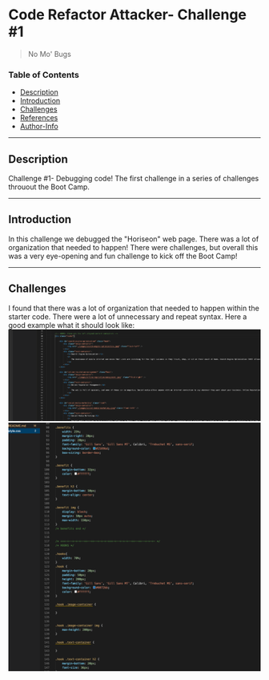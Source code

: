 # Code Refactor Attacker- Challenge #1

> No Mo' Bugs 

### Table of Contents 

- [Description](#description)
- [Introduction](#introduction)
- [Challenges](#challenges)
- [References](#references)
- [Author-Info](#author-info)

---

## Description 
Challenge #1- Debugging code! 
The first challenge in a series of challenges throuout the Boot Camp. 

---

## Introduction 
In this challenge we debugged the "Horiseon" web page. There was a lot of organization that needed to happen! There were challenges, but overall this was a very eye-opening and fun challenge to kick off the Boot Camp! 


---

## Challenges 
I found that there was a lot of organization that needed to happen within the starter code. There were a lot of unnecessary and repeat syntax. Here a good example what it should look like:
<img src="./images/screenshot1.png" /> 
<img src="./images/screenshot2.png" />

